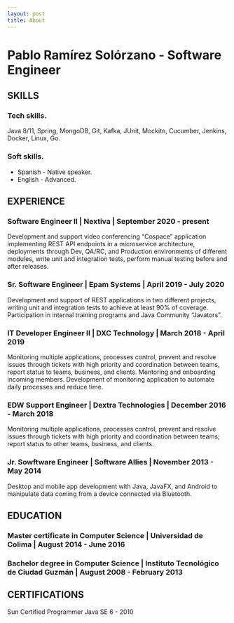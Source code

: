 ```yaml
---
layout: post
title: About
---
```


# Pablo Ramírez Solórzano - Software Engineer

## SKILLS

### Tech skills.

Java 8/11, Spring, MongoDB, Git, Kafka, JUnit, Mockito, Cucumber, Jenkins, Docker, Linux, Go.

### Soft skills.

- Spanish - Native speaker.
- English - Advanced.

## EXPERIENCE

### Software Engineer II | Nextiva | September 2020 - present

Development and support video conferencing “Cospace” application implementing REST API endpoints in a microservice architecture, deployments through Dev, QA/RC, and Production environments of different modules, write unit and integration tests, perform manual testing before and after releases.

### Sr. Software Engineer | Epam Systems | April 2019 - July 2020

Development and support of REST applications in two different projects, writing unit and integration tests to achieve at least 90% of coverage. Participation in internal training programs and Java Community “Javators”.

### IT Developer Engineer II | DXC Technology | March 2018 - April 2019

Monitoring multiple applications, processes control, prevent and resolve issues through tickets with high priority and coordination between teams, report status to teams, business, and clients. Mentoring and onboarding incoming members. Development of monitoring application to automate daily processes and reduce time.

### EDW Support Engineer | Dextra Technologies | December 2016 - March 2018

Monitoring multiple applications, processes control, prevent and resolve issues through tickets with high priority and coordination between teams; report status to other teams, business, and clients.

### Jr. Sowftware Engineer | Software Allies | November 2013 - May 2014

Desktop and mobile app development with Java, JavaFX, and Android to manipulate data coming from a device connected via Bluetooth.

## EDUCATION

### Master certificate in Computer Science | Universidad de Colima | August 2014 - June 2016

### Bachelor degree in Computer Science | Instituto Tecnológico de Ciudad Guzmán | August 2008 - February 2013

## CERTIFICATIONS

Sun Certified Programmer Java SE 6 - 2010